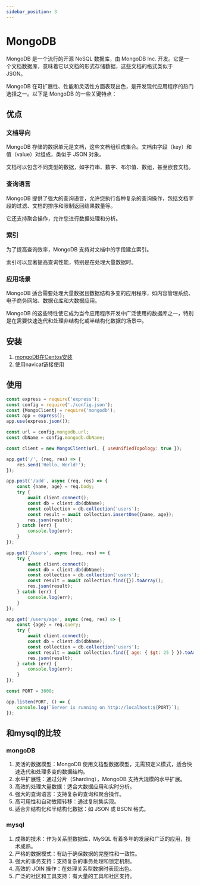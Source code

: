 ```yaml
---
sidebar_position: 3
---
```


# MongoDB

MongoDB 是一个流行的开源 NoSQL 数据库，由 MongoDB Inc. 开发。它是一个文档数据库，意味着它以文档的形式存储数据，这些文档的格式类似于 JSON。

MongoDB 在可扩展性、性能和灵活性方面表现出色，是开发现代应用程序的热门选择之一。以下是 MongoDB 的一些关键特点：

## 优点

### 文档导向
MongoDB 存储的数据单元是文档，这些文档组织成集合。文档由字段（key）和值（value）对组成，类似于 JSON 对象。

文档可以包含不同类型的数据，如字符串、数字、布尔值、数组，甚至嵌套文档。

### 查询语言
MongoDB 提供了强大的查询语言，允许您执行各种复杂的查询操作，包括文档字段的过滤、文档的排序和限制返回结果数量等。

它还支持聚合操作，允许您进行数据处理和分析。

### 索引
为了提高查询效率，MongoDB 支持对文档中的字段建立索引。

索引可以显著提高查询性能，特别是在处理大量数据时。

### 应用场景
MongoDB 适合需要处理大量数据且数据结构多变的应用程序，如内容管理系统、电子商务网站、数据仓库和大数据应用。

MongoDB 的这些特性使它成为当今应用程序开发中广泛使用的数据库之一，特别是在需要快速迭代和处理非结构化或半结构化数据的场景中。

## 安装

1. [mongoDB在Centos安装](https://www.mongodb.com/docs/manual/tutorial/install-mongodb-on-red-hat/)
2. 使用navicat链接使用

## 使用

```js
const express = require('express');
const config = require('./config.json');
const {MongoClient} = require('mongodb');
const app = express();
app.use(express.json());

const url = config.mongodb.url;
const dbName = config.mongodb.dbName;

const client = new MongoClient(url, { useUnifiedTopology: true });

app.get('/', (req, res) => {
    res.send('Hello, World!');
});

app.post('/add', async (req, res) => {
    const {name, age} = req.body;
    try {
        await client.connect();
        const db = client.db(dbName);
        const collection = db.collection('users');
        const result = await collection.insertOne({name, age});
        res.json(result);
    } catch (err) {
        console.log(err);
    }
});

app.get('/users', async (req, res) => {
    try {
        await client.connect();
        const db = client.db(dbName);
        const collection = db.collection('users');
        const result = await collection.find({}).toArray();
        res.json(result);
    } catch (err) {
        console.log(err);
    }
});

app.get('/users/age', async (req, res) => {
    const {age} = req.query;
    try {
        await client.connect();
        const db = client.db(dbName);
        const collection = db.collection('users');
        const result = await collection.find({ age: { $gt: 25 } }).toArray();
        res.json(result);
    } catch (err) {
        console.log(err);
    }
});

const PORT = 3000;

app.listen(PORT, () => {
    console.log(`Server is running on http://localhost:${PORT}`);
});
```

## 和mysql的比较

### mongoDB

1. 灵活的数据模型：MongoDB 使用文档型数据模型，无需预定义模式，适合快速迭代和处理多变的数据结构。
2. 水平扩展性：通过分片（Sharding），MongoDB 支持大规模的水平扩展。
3. 高效的处理大量数据：适合大数据应用和实时分析。
4. 强大的查询语言：支持复杂的查询和聚合操作。
5. 高可用性和自动故障转移：通过复制集实现。
6. 适合非结构化和半结构化数据：如 JSON 或 BSON 格式。

### mysql

1. 成熟的技术：作为关系型数据库，MySQL 有着多年的发展和广泛的应用，技术成熟。
2. 严格的数据模式：有助于确保数据的完整性和一致性。
3. 强大的事务支持：支持复杂的事务处理和锁定机制。
4. 高效的 JOIN 操作：在处理关系型数据时表现出色。
5. 广泛的社区和工具支持：有大量的工具和社区支持。

